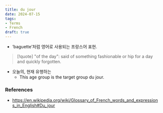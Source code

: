 ```yaml
---
title: du jour
date: 2024-07-15
tags:
- Terms
- French
draft: true
---
```


- ‘baguette’처럼 영어로 사용되는 프랑스어 표현.

> [!quote] "of the day": said of something fashionable or hip for a day and quickly forgotten.
- 오늘의, 현재 유행하는
    - This age group is the target group du jour.

### References
- https://en.wikipedia.org/wiki/Glossary_of_French_words_and_expressions_in_English#Du_jour